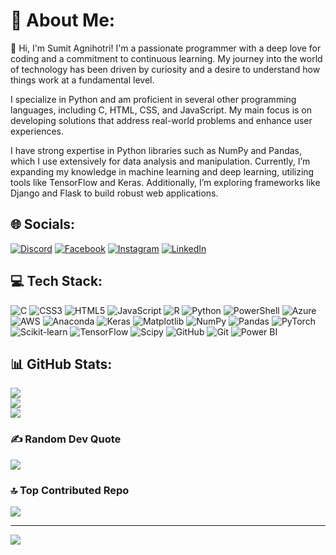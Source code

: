 # 💫 About Me:
👋 Hi, I'm Sumit Agnihotri!
I'm a passionate programmer with a deep love for coding and a commitment to continuous learning. My journey into the world of technology has been driven by curiosity and a desire to understand how things work at a fundamental level.

I specialize in Python and am proficient in several other programming languages, including C, HTML, CSS, and JavaScript. My main focus is on developing solutions that address real-world problems and enhance user experiences.

I have strong expertise in Python libraries such as NumPy and Pandas, which I use extensively for data analysis and manipulation. Currently, I’m expanding my knowledge in machine learning and deep learning, utilizing tools like TensorFlow and Keras. Additionally, I’m exploring frameworks like Django and Flask to build robust web applications.

## 🌐 Socials:
[![Discord](https://img.shields.io/badge/Discord-%237289DA.svg?logo=discord&logoColor=white)](https://discord.gg/eE2yex2y) [![Facebook](https://img.shields.io/badge/Facebook-%231877F2.svg?logo=Facebook&logoColor=white)](https://www.facebook.com/sumit.agnihotri.3701/) [![Instagram](https://img.shields.io/badge/Instagram-%23E4405F.svg?logo=Instagram&logoColor=white)](https://www.instagram.com/the_visionary_agnihotri) [![LinkedIn](https://img.shields.io/badge/LinkedIn-%230077B5.svg?logo=linkedin&logoColor=white)](https://www.linkedin.com/in/sumit-agnihotri/re) 

## 💻 Tech Stack:
<p>
  <img src="https://img.shields.io/badge/c-%2300599C.svg?style=for-the-badge&logo=c&logoColor=white" alt="C">
  <img src="https://img.shields.io/badge/css3-%231572B6.svg?style=for-the-badge&logo=css3&logoColor=white" alt="CSS3">
  <img src="https://img.shields.io/badge/html5-%23E34F26.svg?style=for-the-badge&logo=html5&logoColor=white" alt="HTML5">
  <img src="https://img.shields.io/badge/javascript-%23323330.svg?style=for-the-badge&logo=javascript&logoColor=%23F7DF1E" alt="JavaScript">
  <img src="https://img.shields.io/badge/r-%23276DC3.svg?style=for-the-badge&logo=r&logoColor=white" alt="R">
  <img src="https://img.shields.io/badge/python-3670A0?style=for-the-badge&logo=python&logoColor=ffdd54" alt="Python">
  <img src="https://img.shields.io/badge/PowerShell-%235391FE.svg?style=for-the-badge&logo=powershell&logoColor=white" alt="PowerShell">
  <img src="https://img.shields.io/badge/azure-%230072C6.svg?style=for-the-badge&logo=microsoftazure&logoColor=white" alt="Azure">
  <img src="https://img.shields.io/badge/AWS-%23FF9900.svg?style=for-the-badge&logo=amazon-aws&logoColor=white" alt="AWS">
  <img src="https://img.shields.io/badge/Anaconda-%2344A833.svg?style=for-the-badge&logo=anaconda&logoColor=white" alt="Anaconda">
  <img src="https://img.shields.io/badge/Keras-%23D00000.svg?style=for-the-badge&logo=Keras&logoColor=white" alt="Keras">
  <img src="https://img.shields.io/badge/Matplotlib-%23ffffff.svg?style=for-the-badge&logo=Matplotlib&logoColor=black" alt="Matplotlib">
  <img src="https://img.shields.io/badge/numpy-%23013243.svg?style=for-the-badge&logo=numpy&logoColor=white" alt="NumPy">
  <img src="https://img.shields.io/badge/pandas-%23150458.svg?style=for-the-badge&logo=pandas&logoColor=white" alt="Pandas">
  <img src="https://img.shields.io/badge/PyTorch-%23EE4C2C.svg?style=for-the-badge&logo=PyTorch&logoColor=white" alt="PyTorch">
  <img src="https://img.shields.io/badge/scikit--learn-%23F7931E.svg?style=for-the-badge&logo=scikit-learn&logoColor=white" alt="Scikit-learn">
  <img src="https://img.shields.io/badge/TensorFlow-%23FF6F00.svg?style=for-the-badge&logo=TensorFlow&logoColor=white" alt="TensorFlow">
  <img src="https://img.shields.io/badge/SciPy-%230C55A5.svg?style=for-the-badge&logo=scipy&logoColor=white" alt="Scipy">
  <img src="https://img.shields.io/badge/github-%23121011.svg?style=for-the-badge&logo=github&logoColor=white" alt="GitHub">
  <img src="https://img.shields.io/badge/git-%23F05033.svg?style=for-the-badge&logo=git&logoColor=white" alt="Git">
  <img src="https://img.shields.io/badge/power_bi-F2C811?style=for-the-badge&logo=powerbi&logoColor=black" alt="Power BI">
</p>

## 📊 GitHub Stats:
![](https://github-readme-stats.vercel.app/api?username=Sumit-Agnihotri&theme=cobalt&hide_border=false&include_all_commits=false&count_private=false)<br/>
![](https://github-readme-streak-stats.herokuapp.com/?user=Sumit-Agnihotri&theme=cobalt&hide_border=false)<br/>
![](https://github-readme-stats.vercel.app/api/top-langs/?username=Sumit-Agnihotri&theme=cobalt&hide_border=false&include_all_commits=false&count_private=false&layout=compact)

### ✍️ Random Dev Quote
![](https://quotes-github-readme.vercel.app/api?type=horizontal&theme=radical)

### 🔝 Top Contributed Repo
![](https://github-contributor-stats.vercel.app/api?username=Sumit-Agnihotri&limit=5&theme=highcontrast&combine_all_yearly_contributions=true)

---
[![](https://visitcount.itsvg.in/api?id=Sumit-Agnihotri&icon=9&color=6)](https://visitcount.itsvg.in)

<!-- Proudly created with GPRM ( https://gprm.itsvg.in ) -->
